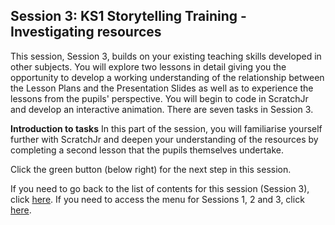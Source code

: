 ## Session 3: KS1 Storytelling Training - Investigating resources
This session, Session 3, builds on your existing teaching skills developed in other subjects. You will explore two lessons in detail giving you the opportunity to develop a working understanding of the relationship between the Lesson Plans and the Presentation Slides as well as to experience the lessons from the pupils' perspective. You will begin to code in ScratchJr and develop an interactive animation. There are seven tasks in Session 3.

**Introduction to tasks**
In this part of the session, you will familiarise yourself further with ScratchJr and deepen your understanding of the resources by completing a second lesson that the pupils themselves undertake.

Click the green button (below right) for the next step in this session.

If you need to go back to the list of contents for this session (Session 3), click [here](https://projects.raspberrypi.org/en/projects/KS1StorytellingTraining_Session3_GBICi1b).
If you need to access the menu for Sessions 1, 2 and 3, click [here](https://projects.raspberrypi.org/en/pathways/ks1-storytellingtraining-gbici1b).
